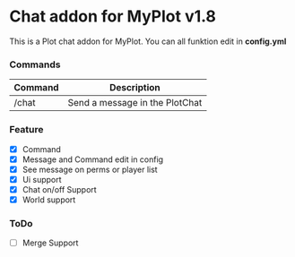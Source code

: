 # Chat addon for MyPlot v1.8
This is a Plot chat addon for MyPlot.
You can all funktion edit in **config.yml**

### Commands
|**Command**|**Description**|
|-----------|---------------|
|/chat <message>|Send a message in the PlotChat|

### Feature
- [X] Command
- [X] Message and Command edit in config
- [X] See message on perms or player list
- [X] Ui support
- [X] Chat on/off Support
- [X] World support

### ToDo
- [ ] Merge Support